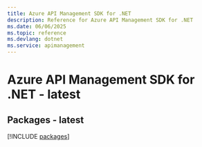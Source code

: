```yaml
---
title: Azure API Management SDK for .NET
description: Reference for Azure API Management SDK for .NET
ms.date: 06/06/2025
ms.topic: reference
ms.devlang: dotnet
ms.service: apimanagement
---
```

# Azure API Management SDK for .NET - latest
## Packages - latest
[!INCLUDE [packages](api-management-index.md)]